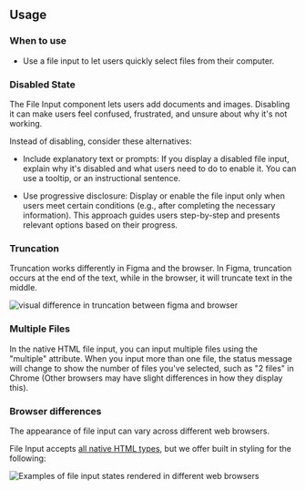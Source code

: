 ## Usage

### When to use

- Use a file input to let users quickly select files from their computer.

### Disabled State 

The File Input component lets users add documents and images. Disabling it can make users feel confused, frustrated, and unsure about why it's not working.

Instead of disabling, consider these alternatives:

- Include explanatory text or prompts: If you display a disabled file input, explain why it's disabled and what users need to do to enable it. You can use a tooltip, or an instructional sentence.

- Use progressive disclosure: Display or enable the file input only when users meet certain conditions (e.g., after completing the necessary information). This approach guides users step-by-step and presents relevant options based on their progress.

### Truncation

Truncation works differently in Figma and the browser. In Figma, truncation occurs at the end of the text, while in the browser, it will truncate text in the middle.

![visual difference in truncation between figma and browser](/assets/components/form/file-input/file-input-truncation.png)

### Multiple Files 

In the native HTML file input, you can input multiple files using the "multiple" attribute. When you input more than one file, the status message will change to show the number of files you've selected, such as "2 files" in Chrome (Other browsers may have slight differences in how they display this).

### Browser differences

The appearance of file input can vary across different web browsers.

File Input accepts [all native HTML types](https://developer.mozilla.org/en-US/docs/Web/HTML/Element/input/file), but we offer built in styling for the following:

![Examples of file input states rendered in different web browsers](/assets/components/form/file-input/file-input-browsers.png)